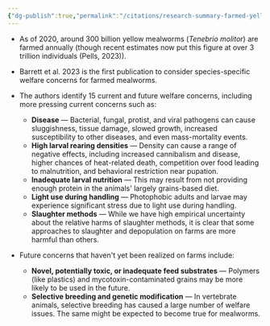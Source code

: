 ```yaml
---
{"dg-publish":true,"permalink":"/citations/research-summary-farmed-yellow-mealworm-welfare-rethink-priorities/","tags":["insects"],"created":"2025-10-23T17:42:46.972+01:00","updated":"2025-10-23T18:12:10.266+01:00"}
---
```


- As of 2020, around 300 billion yellow mealworms (_Tenebrio molitor_) are farmed annually (though recent estimates now put this figure at over 3 trillion individuals (Pells, 2023)).
    
- Barrett et al. 2023 is the first publication to consider species-specific welfare concerns for farmed mealworms.
    
- The authors identify 15 current and future welfare concerns, including more pressing current concerns such as:
    
    - **Disease** — Bacterial, fungal, protist, and viral pathogens can cause sluggishness, tissue damage, slowed growth, increased susceptibility to other diseases, and even mass-mortality events.
    - **High larval rearing densities** — Density can cause a range of negative effects, including increased cannibalism and disease, higher chances of heat-related death, competition over food leading to malnutrition, and behavioral restriction near pupation.
    - **Inadequate larval nutrition** — This may result from not providing enough protein in the animals' largely grains-based diet.
    - **Light use during handling** — Photophobic adults and larvae may experience significant stress due to light use during handling.
    - **Slaughter methods** — While we have high empirical uncertainty about the relative harms of slaughter methods, it is clear that some approaches to slaughter and depopulation on farms are more harmful than others.
- Future concerns that haven't yet been realized on farms include:
    
    - **Novel, potentially toxic, or inadequate feed substrates** — Polymers (like plastics) and mycotoxin-contaminated grains may be more likely to be used in the future.
    - **Selective breeding and genetic modification** — In vertebrate animals, selective breeding has caused a large number of welfare issues. The same might be expected to become true for mealworms.